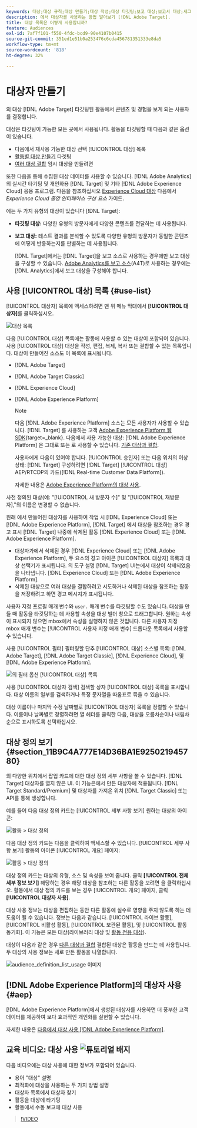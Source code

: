```yaml
---
keywords: 대상;대상 규칙;대상 만들기;대상 작성;대상 타깃팅;보고 대상;보고서 대상;세그먼트;사용자 지정 프로필 매개 변수;대상 정의;대상 목록
description: 에서 대상자를 사용하는 방법 알아보기 [!DNL Adobe Target].
title: 대상 목록은 어떻게 사용합니까?
feature: Audiences
exl-id: 7af7f101-f550-4fdc-bcd9-90e4107b0415
source-git-commit: 351ed1e51b0a253476c6cda456781351333e8da5
workflow-type: tm+mt
source-wordcount: '818'
ht-degree: 32%

---
```


# 대상자 만들기

의 대상 [!DNL Adobe Target] 타깃팅된 활동에서 콘텐츠 및 경험을 보게 되는 사용자를 결정합니다.

대상은 타깃팅이 가능한 모든 곳에서 사용됩니다. 활동을 타깃팅할 때 다음과 같은 옵션이 있습니다.

* 다음에서 재사용 가능한 대상 선택 [!UICONTROL 대상] 목록
* [활동별 대상 만들기](/help/main/c-target/creating-activity-only-audience.md) 타겟팅
* [여러 대상 결합](/help/main/c-target/combining-multiple-audiences.md#concept_A7386F1EA4394BD2AB72399C225981E5) 임시 대상을 만들려면

또한 다음을 통해 수집된 대상 데이터를 사용할 수 있습니다. [!DNL Adobe Analytics] 의 실시간 타기팅 및 개인화용 [!DNL Target] 및 기타 [!DNL Adobe Experience Cloud] 응용 프로그램. 다음을 참조하십시오 [Experience Cloud 대상](https://experienceleague.adobe.com/docs/core-services/interface/audiences/audience-library.html?lang=ko-KR) 다음에서 *Experience Cloud 중앙 인터페이스 구성 요소* 가이드.

에는 두 가지 유형의 대상이 있습니다 [!DNL Target]:

* **타깃팅 대상:** 다양한 유형의 방문자에게 다양한 콘텐츠를 전달하는 데 사용됩니다.
* **보고 대상:** 테스트 결과를 분석할 수 있도록 다양한 유형의 방문자가 동일한 콘텐츠에 어떻게 반응하는지를 판별하는 데 사용됩니다.

  [!DNL Target]에서는 [!DNL Target]을 보고 소스로 사용하는 경우에만 보고 대상을 구성할 수 있습니다. [ Adobe Analytics를 보고 소스](/help/main/c-integrating-target-with-mac/a4t/a4t.md)(A4T)로 사용하는 경우에는 [!DNL Analytics]에서 보고 대상을 구성해야 합니다.

## 사용 [!UICONTROL 대상] 목록 {#use-list}

[!UICONTROL 대상자] 목록에 액세스하려면 맨 위 메뉴 막대에서 **[!UICONTROL 대상자]**&#x200B;를 클릭하십시오.

![대상 목록](assets/audiences_list.png)

다음 [!UICONTROL 대상] 목록에는 활동에 사용할 수 있는 대상이 포함되어 있습니다. 사용 [!UICONTROL 대상] 대상을 작성, 편집, 복제, 복사 또는 결합할 수 있는 목록입니다. 대상이 만들어진 소스도 이 목록에 표시됩니다.

* [!DNL Adobe Target]
* [!DNL Adobe Target Classic]
* [!DNL Experience Cloud]
* [!DNL Adobe Experience Platform]

  >[!NOTE]
  >
  >다음 [!DNL Adobe Experience Platform] 소스는 모든 사용자가 사용할 수 있습니다. [!DNL Target] 를 사용하는 고객 [Adobe Experience Platform 웹 SDK](https://experienceleague.corp.adobe.com/docs/target-dev/developer/client-side/aep-web-sdk.html){target=_blank}. 다음에서 사용 가능한 대상: [!DNL Adobe Experience Platform] 은 그대로 또는 로 사용할 수 있습니다. [기존 대상과 결합](/help/main/c-target/combining-multiple-audiences.md).
  >
  >사용자에게 다음이 있어야 합니다. [!UICONTROL 승인자] 또는 다음 위치의 이상 상태: [!DNL Target] 구성하려면 [!DNL Target] [!UICONTROL 대상] AEP/RTCDP의 카드([!DNL Real-time Customer Data Platform]).
  >
  >자세한 내용은 [Adobe Experience Platform의 대상 사용](#aep).

사전 정의된 대상(예: &quot;[!UICONTROL 새 방문자 수]&quot; 및 &quot;[!UICONTROL 재방문자],&quot;의 이름은 변경할 수 없습니다.

원래 에서 만들어진 대상자를 사용하여 작업 시 [!DNL Experience Cloud] 또는 [!DNL Adobe Experience Platform], [!DNL Target] 에서 대상을 참조하는 경우 경고 표시 [!DNL Target] 나중에 삭제된 활동 [!DNL Experience Cloud] 또는 [!DNL Adobe Experience Platform].

* 대상자가에서 삭제된 경우 [!DNL Experience Cloud] 또는 [!DNL Adobe Experience Platform], 두 요소의 경고 아이콘 [!UICONTROL 대상자] 목록과 대상 선택기가 표시됩니다. 의 도구 설명 [!DNL Target] UI는에서 대상이 삭제되었음을 나타냅니다. [!DNL Experience Cloud] 또는 [!DNL Adobe Experience Platform].
* 삭제된 대상으로 여러 대상을 결합하려고 시도하거나 삭제된 대상을 참조하는 활동을 저장하려고 하면 경고 메시지가 표시됩니다.

사용자 지정 프로필 매개 변수와 `user.` 매개 변수를 타깃팅할 수도 있습니다. 대상을 만들 때 활동을 타깃팅하는 데 사용할 속성을 대상 빌더 창으로 드래그합니다. 원하는 속성이 표시되지 않으면 mbox에서 속성을 실행하지 않은 것입니다. 다른 사용자 지정 mbox 매개 변수는 [!UICONTROL 사용자 지정 매개 변수] 드롭다운 목록에서 사용할 수 있습니다.

사용 [!UICONTROL 필터] 필터링할 단추 [!UICONTROL 대상] 소스별 목록: [!DNL Adobe Target], [!DNL Adobe Target Classic], [!DNL Experience Cloud], 및 [!DNL Adobe Experience Platform].

![의 필터 옵션 [!UICONTROL 대상] 목록](assets/filters.png)

사용 [!UICONTROL 대상자 검색] 검색할 상자 [!UICONTROL 대상] 목록을 표시합니다. 대상 이름의 일부를 검색하거나 특정 문자열을 따옴표로 묶을 수 있습니다.

대상 이름이나 마지막 수정 날짜별로 [!UICONTROL 대상자] 목록을 정렬할 수 있습니다. 이름이나 날짜별로 정렬하려면 열 헤더를 클릭한 다음, 대상을 오름차순이나 내림차순으로 표시하도록 선택하십시오.

## 대상 정의 보기 {#section_11B9C4A777E14D36BA1E925021945780}

의 다양한 위치에서 팝업 카드에 대한 대상 정의 세부 사항을 볼 수 있습니다. [!DNL Target] 대상자를 열지 않은 UI. 이 기능은에서 만든 대상자에 적용됩니다. [!DNL Target Standard/Premium] 및 대상자를 가져온 위치 [!DNL Target Classic] 또는 API를 통해 생성합니다.

예를 들어 다음 대상 정의 카드는 [!UICONTROL 세부 사항 보기] 원하는 대상의 아이콘:

![활동 > 대상 정의](assets/audience_definition_list.png)

다음 대상 정의 카드는 다음을 클릭하여 액세스할 수 있습니다. [!UICONTROL 세부 사항 보기] 활동의 아이콘 [!UICONTROL 개요] 페이지:

![활동 > 대상 정의](assets/view-details-activity-overview.png)

대상 정의 카드는 대상의 유형, 소스 및 속성을 보여 줍니다. 클릭 **[!UICONTROL 전체 세부 정보 보기]** 해당하는 경우 해당 대상을 참조하는 다른 활동을 보려면 을 클릭하십시오. 활동에서 대상 정의 카드를 보는 경우 [!UICONTROL 개요] 페이지, 클릭 **[!UICONTROL 대상자 사용]**.

대상 사용 정보는 대상을 편집하는 동안 다른 활동에 실수로 영향을 주지 않도록 하는 데 도움이 될 수 있습니다. 정보는 다음과 같습니다. [!UICONTROL 라이브 활동], [!UICONTROL 비활성 활동], [!UICONTROL 보관된 활동], 및 [!UICONTROL 활동 동기화]. 이 기능은 모든 대상(라이브러리 대상 및 [활동 전용 대상](/help/main/c-target/creating-activity-only-audience.md#concept_A6BADCF530ED4AE1852E677FEBE68483)).

대상이 다음과 같은 경우 [다른 대상과 결합](/help/main/c-target/combining-multiple-audiences.md) 결합된 대상은 활동을 만드는 데 사용됩니다. 두 대상의 사용 정보는 새로 만든 활동을 나열합니다.

![audience_definition_list_usage 이미지](assets/audience_definition_list_usage.png)

<!--The following audience definition card is for an audience imported from the Adobe Experience Cloud. In this instance, the audience was imported from Adobe Audience Manager (AAM).

![Usage tab on Audience Definition card](assets/audience_definition_mc.png)

The following details are available for these imported audience types:

| Audience Type | Details |
|--- |--- |
|Mobile audience|Marketing Name, Vendor, and Model.<br>The `matches | does not match` operator displays instead of `equals | does not equal`<br>![Imported Mobile Audience](/help/main/c-target/c-audiences/assets/imported_mobile_audience.png).|
|Visitor-behavior audience|**user.categoryAffinity:** `categoryAffinity` with `FAVORITE` parameter.<br>![Imported Category Affinity](/help/main/c-target/c-audiences/assets/imported_category_affinity.png)<br>**Monitoring:** Monitoring service equals true.<br>**No Monitoring Service:** Monitoring service equals false.<br>![Imported Monitoring](/help/main/c-target/c-audiences/assets/imported_monitoring.png)|
|Audiences using the NOT operator|**Single Rule:** Target displays the audience in the format `[All Visitor AND [NOT [rule]`. Single NOT rule displays with AND with `AllVisitor` audience.<br>![Imported Not Audience](/help/main/c-target/c-audiences/assets/imported_not_audience.png)|

Keep the following points in mind as you work with imported audiences:

* Expression target audiences are no longer supported in Target Standard/Premium. 
* Target Standard/Premium does not support some deprecated audiences or has improved operators for ease of use. Because of this, the definition of an imported audience, although working as per definition, does not mean that same is now available for creation in the Standard/Premium interface. For example, Social Audiences are visible with their rules but Target Standard/Premium does not allow social audiences to be created.-->

## [!DNL Adobe Experience Platform]의 대상자 사용 {#aep}

[!DNL Adobe Experience Platform]에서 생성된 대상자를 사용하면 더 풍부한 고객 데이터를 제공하여 보다 효과적인 개인화를 실현할 수 있습니다.

자세한 내용은 [다음에서 대상 사용 [!DNL Adobe Experience Platform]](/help/main/c-integrating-target-with-mac/integrating-with-rtcdp.md#aep).

## 교육 비디오: 대상 사용 ![튜토리얼 배지](/help/main/assets/tutorial.png)

다음 비디오에는 대상 사용에 대한 정보가 포함되어 있습니다.

* 용어 &quot;대상&quot; 설명
* 최적화에 대상을 사용하는 두 가지 방법 설명
* 대상자 목록에서 대상자 찾기
* 활동을 대상에 타기팅
* 활동에서 수동 보고에 대상 사용

>[!VIDEO](https://video.tv.adobe.com/v/17398)
